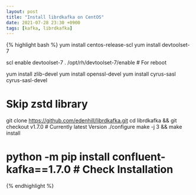 ```yaml
---
layout: post
title: "Install librdkafka on CentOS"
date: 2021-07-28 23:30 +0900
tags: [kafka, librdkafka]
---
```


{% highlight bash %}
yum install centos-release-scl
yum install devtoolset-7

scl enable devtoolset-7
. /opt/rh/devtoolset-7/enable  # For reboot

yum install zlib-devel
yum install openssl-devel
yum install cyrus-sasl cyrus-sasl-devel
# Skip zstd library

git clone https://github.com/edenhill/librdkafka.git
cd librdkafka && git checkout v1.7.0  # Currently latest Version
./configure
make -j 3 && make install

# python -m pip install confluent-kafka==1.7.0  # Check Installation 
{% endhighlight %}